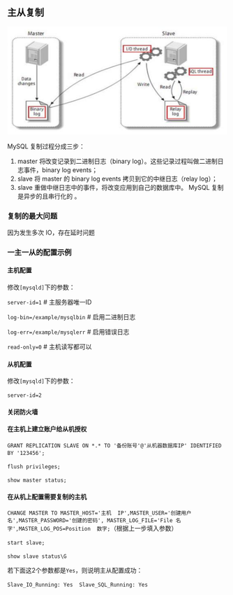 ## 主从复制

<img src="../src/mysql/replica_set.png" alt="主从复制过程" />

MySQL  复制过程分成三步： 

1. master 将改变记录到二进制日志（binary log）。这些记录过程叫做二进制日志事件，binary log events； 
2. slave 将  master 的  binary log events  拷贝到它的中继日志（relay log）； 
3. slave 重做中继日志中的事件，将改变应用到自己的数据库中。    MySQL  复制是异步的且串行化的 。

### 复制的最大问题

因为发生多次  IO，存在延时问题

### 一主一从的配置示例

#### 主机配置

修改`[mysqld]`下的参数：

`server-id=1` # 主服务器唯一ID

`log-bin=/example/mysqlbin` # 启用二进制日志

`log-err=/example/mysqlerr` # 启用错误日志

`read-only=0` # 主机读写都可以

#### 从机配置

修改`[mysqld]`下的参数：

`server-id=2`

#### 关闭防火墙

#### 在主机上建立账户给从机授权

`GRANT REPLICATION SLAVE ON *.* TO '备份账号'@'从机器数据库IP' IDENTIFIED BY '123456';`

`flush privileges;`

`show master status;`

#### 在从机上配置需要复制的主机

`CHANGE MASTER TO MASTER_HOST='主机  IP',MASTER_USER='创建用户名',MASTER_PASSWORD='创建的密码', MASTER_LOG_FILE='File 名字',MASTER_LOG_POS=Position  数字;`（根据上一步填入参数）

`start slave;`

`show slave status\G`

若下面这2个参数都是`Yes`，则说明主从配置成功：

`Slave_IO_Running: Yes 
Slave_SQL_Running: Yes`